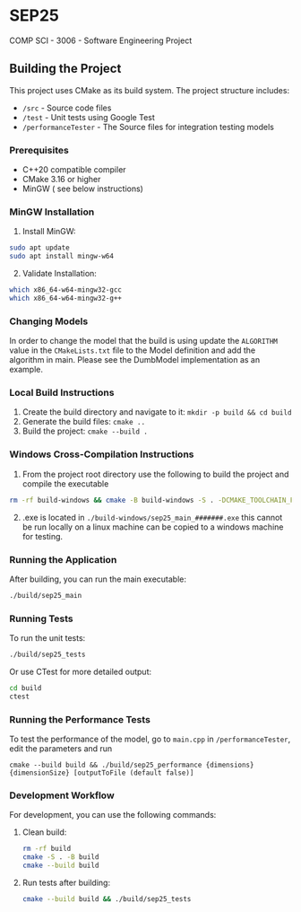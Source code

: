# SEP25
COMP SCI - 3006 - Software Engineering Project

## Building the Project

This project uses CMake as its build system. The project structure includes:
- `/src` - Source code files
- `/test` - Unit tests using Google Test
- `/performanceTester` - The Source files for integration testing models

### Prerequisites

- C++20 compatible compiler
- CMake 3.16 or higher
- MinGW ( see below instructions)

### MinGW Installation
1. Install MinGW:
```bash
sudo apt update
sudo apt install mingw-w64
```

2. Validate Installation:
```bash
which x86_64-w64-mingw32-gcc 
which x86_64-w64-mingw32-g++
```

### Changing Models
In order to change the model that the build is using update the `ALGORITHM` value in the `CMakeLists.txt` file to the Model definition and add the algorithm in main. Please see the DumbModel implementation as an example.


### Local Build Instructions

1. Create the build directory and navigate to it:
`mkdir -p build && cd build`
2. Generate the build files:
`cmake ..`
3. Build the project:
`cmake --build .`

### Windows Cross-Compilation Instructions
1. From the project root directory use the following to build the project and compile the executable 
```bash
rm -rf build-windows && cmake -B build-windows -S . -DCMAKE_TOOLCHAIN_FILE=windows-toolchain.cmake -DCMAKE_BUILD_TYPE=Release &&  cmake --build build-windows
```
2. .exe is located in `./build-windows/sep25_main_#######.exe` this cannot be run locally on a linux machine
can be copied to a windows machine for testing.


### Running the Application

After building, you can run the main executable:
```bash
./build/sep25_main
```

### Running Tests

To run the unit tests:
```bash
./build/sep25_tests
```

Or use CTest for more detailed output:
```bash
cd build
ctest
```

### Running the Performance Tests
To test the performance of the model, go to `main.cpp` in  `/performanceTester`, edit the parameters and run
```
cmake --build build && ./build/sep25_performance {dimensions} {dimensionSize} [outputToFile (default false)]
```


### Development Workflow

For development, you can use the following commands:

1. Clean build:
   ```bash
   rm -rf build
   cmake -S . -B build
   cmake --build build
   ```

2. Run tests after building:
   ```bash
   cmake --build build && ./build/sep25_tests
   ```
